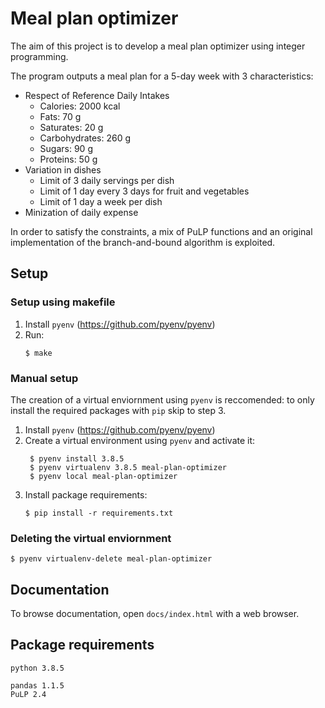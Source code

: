 # Meal plan optimizer

The aim of this project is to develop a meal plan optimizer using integer programming.

The program outputs a meal plan for a 5-day week with 3  characteristics:

* Respect of Reference Daily Intakes
  * Calories: 2000 kcal
  * Fats: 70 g
  * Saturates: 20 g
  * Carbohydrates: 260 g
  * Sugars: 90 g
  * Proteins: 50 g
* Variation in dishes
  * Limit of 3 daily servings per dish
  * Limit of 1 day every 3 days for fruit and vegetables
  * Limit of 1 day a week per dish
* Minization of daily expense

In order to satisfy the constraints, a mix of PuLP functions and an original implementation of the branch-and-bound algorithm is exploited.

## Setup

### Setup using makefile

1. Install `pyenv` (https://github.com/pyenv/pyenv)
2. Run:
   ```console
   $ make
   ```

### Manual setup

The creation of a virtual enviornment using `pyenv` is reccomended: to only install the required packages with `pip` skip to step 3.

1. Install `pyenv` (https://github.com/pyenv/pyenv)
2. Create a virtual environment using `pyenv` and activate it:
   ```console
    $ pyenv install 3.8.5
    $ pyenv virtualenv 3.8.5 meal-plan-optimizer
    $ pyenv local meal-plan-optimizer
    ```
3. Install package requirements:
    ```console
    $ pip install -r requirements.txt
    ```

### Deleting the virtual enviornment

```console
$ pyenv virtualenv-delete meal-plan-optimizer
```

## Documentation

To browse documentation, open `docs/index.html` with a web browser.

## Package requirements

`python 3.8.5`

`pandas 1.1.5`  
`PuLP 2.4`